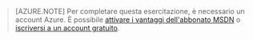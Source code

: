 > [AZURE.NOTE]
> Per completare questa esercitazione, è necessario un account Azure. È possibile [attivare i vantaggi dell'abbonato MSDN](https://azure.microsoft.com/pricing/member-offers/msdn-benefits-details/?WT.mc_id=A85619ABF) o [iscriversi a un account gratuito](https://azure.microsoft.com/pricing/free-trial/?WT.mc_id=A85619ABF).

